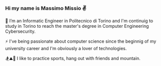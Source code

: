 ### Hi my name is Massimo Missio ✌️






 🔭 I’m an Informatic Engineer in Politecnico di Torino and I'm continuig to study in Torino to reach the master's degree in Computer Engineering Cybersecurity.

 ⚡ I've being passionate about computer science since the beginnig of my university career and I'm obviously a lover of technologies.
 
 🏂⛰️🍻 I like to practice sports, hang out with friends and mountain.

